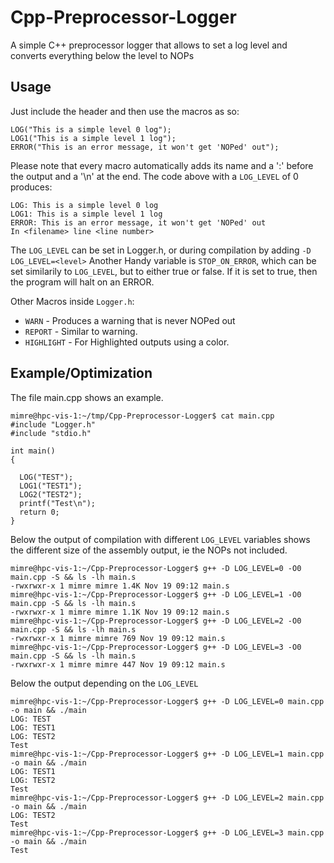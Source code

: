 # Cpp-Preprocessor-Logger
A simple C++ preprocessor logger that allows to set a log level and converts everything below the level to NOPs


## Usage
Just include the header and then use the macros as so:

```
LOG("This is a simple level 0 log");
LOG1("This is a simple level 1 log"); 
ERROR("This is an error message, it won't get 'NOPed' out");
```

Please note that every macro automatically adds its name and a ':' before the output and a '\n' at the end.
The code above with a `LOG_LEVEL` of 0 produces:

```
LOG: This is a simple level 0 log
LOG1: This is a simple level 1 log
ERROR: This is an error message, it won't get 'NOPed' out
In <filename> line <line number>
```

The `LOG_LEVEL` can be set in Logger.h, or during compilation by adding `-D LOG_LEVEL=<level>`
Another Handy variable is `STOP_ON_ERROR`, which can be set similarily to `LOG_LEVEL`, but to either true or false. If it is set to true, then the program will halt on an ERROR.

Other Macros inside `Logger.h`:

* `WARN` - Produces a warning that is never NOPed out
* `REPORT` - Similar to warning.
* `HIGHLIGHT` - For Highlighted outputs using a color.

## Example/Optimization

The file main.cpp shows an example. 

```
mimre@hpc-vis-1:~/tmp/Cpp-Preprocessor-Logger$ cat main.cpp 
#include "Logger.h"
#include "stdio.h"

int main()
{

  LOG("TEST");
  LOG1("TEST1");
  LOG2("TEST2");
  printf("Test\n");
  return 0;
}
```
Below the output of compilation with different `LOG_LEVEL` variables shows the different size of the assembly output, ie the NOPs not included.

```
mimre@hpc-vis-1:~/Cpp-Preprocessor-Logger$ g++ -D LOG_LEVEL=0 -O0 main.cpp -S && ls -lh main.s
-rwxrwxr-x 1 mimre mimre 1.4K Nov 19 09:12 main.s
mimre@hpc-vis-1:~/Cpp-Preprocessor-Logger$ g++ -D LOG_LEVEL=1 -O0 main.cpp -S && ls -lh main.s
-rwxrwxr-x 1 mimre mimre 1.1K Nov 19 09:12 main.s
mimre@hpc-vis-1:~/Cpp-Preprocessor-Logger$ g++ -D LOG_LEVEL=2 -O0 main.cpp -S && ls -lh main.s
-rwxrwxr-x 1 mimre mimre 769 Nov 19 09:12 main.s
mimre@hpc-vis-1:~/Cpp-Preprocessor-Logger$ g++ -D LOG_LEVEL=3 -O0 main.cpp -S && ls -lh main.s
-rwxrwxr-x 1 mimre mimre 447 Nov 19 09:12 main.s
```

Below the output depending on the `LOG_LEVEL`

```
mimre@hpc-vis-1:~/Cpp-Preprocessor-Logger$ g++ -D LOG_LEVEL=0 main.cpp -o main && ./main
LOG: TEST
LOG: TEST1
LOG: TEST2
Test
mimre@hpc-vis-1:~/Cpp-Preprocessor-Logger$ g++ -D LOG_LEVEL=1 main.cpp -o main && ./main
LOG: TEST1
LOG: TEST2
Test
mimre@hpc-vis-1:~/Cpp-Preprocessor-Logger$ g++ -D LOG_LEVEL=2 main.cpp -o main && ./main
LOG: TEST2
Test
mimre@hpc-vis-1:~/Cpp-Preprocessor-Logger$ g++ -D LOG_LEVEL=3 main.cpp -o main && ./main
Test
```


